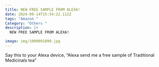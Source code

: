 ```yaml
---
title: NEW FREE SAMPLE FROM ALEXA!
date: 2024-09-14T15:54:22.112Z
tags: "Amazon "
Category: "Others "
description: |+
  NEW FREE SAMPLE FROM ALEXA!

image: img/1000091800.jpg
---
```

Say this to your Alexa device, “Alexa send me a free sample of Traditional Medicinals tea”